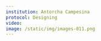 ```yaml
---
institution: Antorcha Campesina
protocol: Designing
video: 
image: /static/img/images-011.png
---
```

